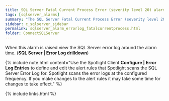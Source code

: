 ```yaml
---
title: ﻿SQL Server Fatal Current Process Error (severity level 20) alarm
tags: [sqlserver_alarms]
summary: "The SQL Server Fatal Current Process Error (severity level 20) alarm becomes active when Spotlight Enterprise detects a new fatal error message that contains the log entry 'Severity: 20' in the SQL Sever error log. It indicates that a statement has encountered a problem."
sidebar: c_sqlserver_sidebar
permalink: sqlserver_alarm_errorlog_fatalcurrentprocess.html
folder: ConnectSQLServer
---
```



When this alarm is raised view the SQL Server error log around the alarm time. (**SQL Server \| Error Log drilldown**)

{% include note.html content="Use the Spotlight Client **Configure \| Error Log Entries** to define and edit the alert rules that Spotlight scans the SQL Server Error Log for. Spotlight scans the error logs at the configured frequency. If you make changes to the alert rules it may take some time for changes to take effect." %}


{% include links.html %}
